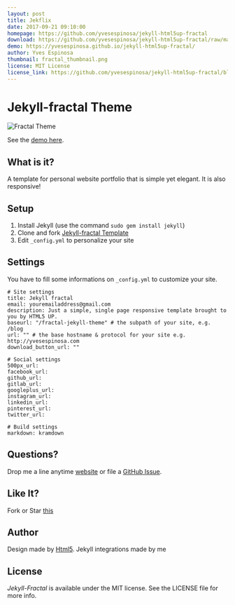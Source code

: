 ```yaml
---
layout: post
title: Jekflix
date: 2017-09-21 09:10:00
homepage: https://github.com/yvesespinosa/jekyll-html5up-fractal
download: https://github.com/yvesespinosa/jekyll-html5up-fractal/raw/master/archive/jekyll-html5up-fractal.zip
demo: https://yvesespinosa.github.io/jekyll-html5up-fractal/
author: Yves Espinosa
thumbnail: fractal_thumbnail.png
license: MIT License
license_link: https://github.com/yvesespinosa/jekyll-html5up-fractal/blob/master/LICENSE.txt
---
```


# Jekyll-fractal Theme

![Fractal Theme](https://github.com/yvesespinosa/jekyll-html5up-fractal/blob/master/assets/images/fractal.jpg?raw=true)

See the [demo here](https://yvesespinosa.github.io/jekyll-html5up-fractal/).

## What is it?

A template for personal website portfolio that is simple yet elegant. It is also responsive!

## Setup

1. Install Jekyll (use the command `sudo gem install jekyll`)
3. Clone and fork [Jekyll-fractal Template](https://github.com/yvesespinosa/jekyll-html5up-fractal)
4. Edit `_config.yml` to personalize your site

## Settings

You have to fill some informations on `_config.yml` to customize your site.

```
# Site settings
title: Jekyll fractal
email: youremailaddress@gmail.com
description: Just a simple, single page responsive template brought to you by HTML5 UP.
baseurl: "/fractal-jekyll-theme" # the subpath of your site, e.g. /blog
url: "" # the base hostname & protocol for your site e.g. http://yvesespinosa.com
download_button_url: ""

# Social settings
500px_url:
facebook_url:
github_url:
gitlab_url: 
googleplus_url: 
instagram_url:
linkedin_url: 
pinterest_url:
twitter_url:  

# Build settings
markdown: kramdown
```

## Questions?

Drop me a line anytime [website](http://yvesespinosa.com) or file a [GitHub Issue](https://github.com/yvesespinosa/jekyll-html5up-fractal/issues/new).

## Like It?

Fork or Star [this](https://github.com/yvesespinosa/jekyll-html5up-fractal)

## Author

Design made by [Html5](http://html5up.net).
Jekyll integrations made by me

## License

*Jekyll-Fractal* is available under the MIT license. See the LICENSE file for more info.
